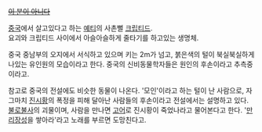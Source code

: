 <del>[이 분이 아니다](%EC%97%98%EB%9F%B0%20%EC%98%88%EA%B1%B0.md)</del>

[중국](%EC%A4%91%EA%B5%AD.md)에서 살고있다고 하는 [예티](%EC%98%88%ED%8B%B0.md)의 사촌뻘
[크립티드](%ED%81%AC%EB%A6%BD%ED%8B%B0%EB%93%9C.md).  
요괴와 크립티드 사이에서 아슬아슬하게 줄타기를 하고있는 생명체.

중국 중남부의 오지에서 서식하고 있으며 키는 2m가 넘고, 붉은색의 털이 북실북실하게 나있는 유인원의 모습이라고 한다. 중국의
신비동물학자들은 원인의 후손이라고 추측중이라고.  

참고로 중국의 전설에도 비슷한 동물이 나온다. '모인'이라고 하는 털이 난 사람으로, 자그마치
[진시황](%EC%A7%84%EC%8B%9C%ED%99%A9.md)의 폭정을 피해 달아난 사람들의 후손이라고 전설에서는 설명하고 있다.
[불로불사](%EB%B6%88%EB%A1%9C%EB%B6%88%EC%82%AC.md)의 괴물이며, 사람을 만나면
[고어](%EA%B3%A0%EC%96%B4.md)로 진시황이 죽었나라고 물어본다고 한다.
'[만리장성](%EB%A7%8C%EB%A6%AC%EC%9E%A5%EC%84%B1.md)을 쌓아라'라고 노래를 부르면 도망친다고.

